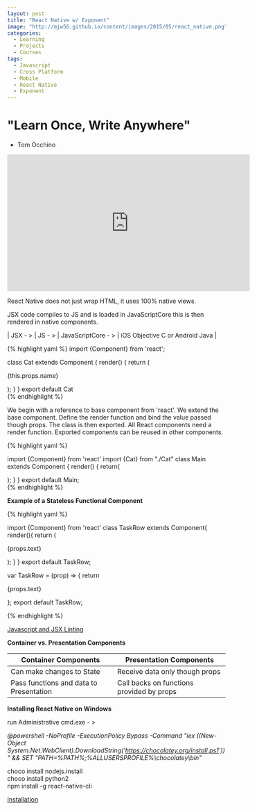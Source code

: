 ```yaml
---
layout: post
title: "React Native w/ Exponent"
image: "http://mjw56.github.io/content/images/2015/05/react_native.png"
categories:
  - Learning
  - Projects
  - Courses
tags:
  - Javascript
  - Cross Platform
  - Mobile
  - React Native
  - Exponent
---
```


# "Learn Once, Write Anywhere"
- Tom Occhino

<iframe width="560" height="315" src="https://www.youtube.com/embed/2d0z_L4oXt8" frameborder="0" allowfullscreen></iframe>

React Native does not just wrap HTML, it uses 100% native views.

JSX code compiles to JS and is loaded in JavaScriptCore this is then rendered in native components.  

| JSX - > | JS - > | JavaScriptCore - > | iOS Objective C or Android Java |  

{% highlight yaml %}
import {Component} from 'react';

class Cat extends Component {
    render() {
      return (
        <p>
          {this.props.name}
        </p>
        );
    }
}
export default Cat  
{% endhighlight %}

We begin with a reference to base component from 'react'. We extend the base component. Define the render function and bind the value passed though props. The class is then exported. All React components need a render function. Exported components can be reused in other components.

{% highlight yaml %}  

import {Component} from 'react'
import {Cat} from "./Cat"
class Main extends Component {
    render() {
      return(
          <div>
            <Cat name="Douglas" />
          </div>
        );
    }
}
export default Main;  
{% endhighlight %}


**Example of a Stateless Functional Component**

{% highlight yaml %}

import {Component} from 'react'
class TaskRow extends Component{
  render(){
    return (<p>{props.text}</p>);
  }
}
export default TaskRow;


var TaskRow = (prop) => {
    return <p> {props.text}</p>
};
export default TaskRow;  

{% endhighlight %}

[Javascript and JSX Linting](http://eslint.org/docs/user-guide/integrations)  


**Container vs. Presentation Components**  

| Container Components | Presentation Components |
| --- | --- |
| Can make changes to State | Receive data only though props |
|Pass functions and data to Presentation | Call backs on functions provided by props |

**Installing React Native on Windows**  

run Administrative cmd.exe - >  

*@powershell -NoProfile -ExecutionPolicy Bypass -Command "iex ((New-Object System.Net.WebClient).DownloadString('https://chocolatey.org/install.ps1'))" && SET "PATH=%PATH%;%ALLUSERSPROFILE%\chocolatey\bin"*  

choco install nodejs.install  
choco install python2  
npm install -g react-native-cli

[Installation](https://facebook.github.io/react-native/docs/getting-started.html)
